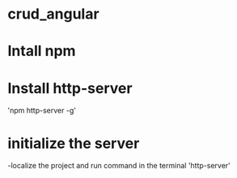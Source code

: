 # crud_angular


# Intall npm
# Install http-server
  'npm http-server -g'
  
# initialize the server
  -localize the project and run command in the terminal 'http-server'
